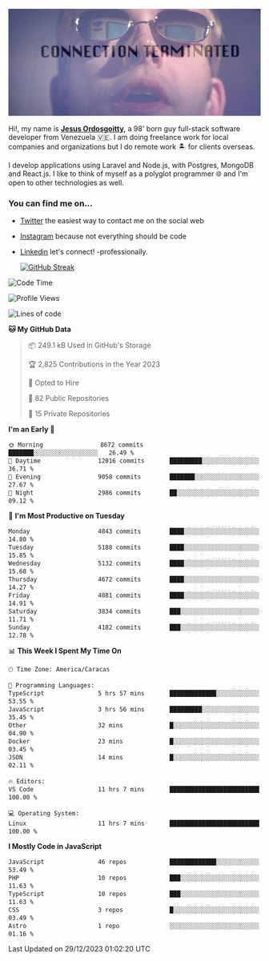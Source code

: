 ![hackers movie reference](./disconnected.jpg)

Hi!, my name is [**Jesus Ordosgoitty**](https://jodaz.dev), a 98' born guy full-stack software developer from Venezuela 🇻🇪. I am doing freelance work for local companies and organizations but I do remote work 🏝️ for clients overseas. 

I develop applications using Laravel and Node.js, with Postgres, MongoDB and React.js. I like to think of myself as a polyglot programmer 🌐 and I'm open to other technologies as well.

### You can find me on...

- [Twitter](https://twitter.com/jodaz_) the easiest way to contact me on the social web
- [Instagram](https://instagram.com/jodaz_) because not everything should be code
- [Linkedin](https://linkedin.com/in/jodaz) let's connect! -professionally.


    [![GitHub Streak](https://streak-stats.demolab.com?user=jodaz&theme=tokyonight)](https://git.io/streak-stats)

<!--START_SECTION:waka-->
![Code Time](http://img.shields.io/badge/Code%20Time-4%2C527%20hrs%2029%20mins-blue)

![Profile Views](http://img.shields.io/badge/Profile%20Views-0-blue)

![Lines of code](https://img.shields.io/badge/From%20Hello%20World%20I%27ve%20Written-104.7%20million%20lines%20of%20code-blue)

**🐱 My GitHub Data** 

> 📦 249.1 kB Used in GitHub's Storage 
 > 
> 🏆 2,825 Contributions in the Year 2023
 > 
> 💼 Opted to Hire
 > 
> 📜 82 Public Repositories 
 > 
> 🔑 15 Private Repositories 
 > 
**I'm an Early 🐤** 

```text
🌞 Morning                8672 commits        ███████░░░░░░░░░░░░░░░░░░   26.49 % 
🌆 Daytime                12016 commits       █████████░░░░░░░░░░░░░░░░   36.71 % 
🌃 Evening                9058 commits        ███████░░░░░░░░░░░░░░░░░░   27.67 % 
🌙 Night                  2986 commits        ██░░░░░░░░░░░░░░░░░░░░░░░   09.12 % 
```
📅 **I'm Most Productive on Tuesday** 

```text
Monday                   4843 commits        ████░░░░░░░░░░░░░░░░░░░░░   14.80 % 
Tuesday                  5188 commits        ████░░░░░░░░░░░░░░░░░░░░░   15.85 % 
Wednesday                5132 commits        ████░░░░░░░░░░░░░░░░░░░░░   15.68 % 
Thursday                 4672 commits        ████░░░░░░░░░░░░░░░░░░░░░   14.27 % 
Friday                   4881 commits        ████░░░░░░░░░░░░░░░░░░░░░   14.91 % 
Saturday                 3834 commits        ███░░░░░░░░░░░░░░░░░░░░░░   11.71 % 
Sunday                   4182 commits        ███░░░░░░░░░░░░░░░░░░░░░░   12.78 % 
```


📊 **This Week I Spent My Time On** 

```text
🕑︎ Time Zone: America/Caracas

💬 Programming Languages: 
TypeScript               5 hrs 57 mins       █████████████░░░░░░░░░░░░   53.55 % 
JavaScript               3 hrs 56 mins       █████████░░░░░░░░░░░░░░░░   35.45 % 
Other                    32 mins             █░░░░░░░░░░░░░░░░░░░░░░░░   04.90 % 
Docker                   23 mins             █░░░░░░░░░░░░░░░░░░░░░░░░   03.45 % 
JSON                     14 mins             █░░░░░░░░░░░░░░░░░░░░░░░░   02.11 % 

🔥 Editors: 
VS Code                  11 hrs 7 mins       █████████████████████████   100.00 % 

💻 Operating System: 
Linux                    11 hrs 7 mins       █████████████████████████   100.00 % 
```

**I Mostly Code in JavaScript** 

```text
JavaScript               46 repos            █████████████░░░░░░░░░░░░   53.49 % 
PHP                      10 repos            ███░░░░░░░░░░░░░░░░░░░░░░   11.63 % 
TypeScript               10 repos            ███░░░░░░░░░░░░░░░░░░░░░░   11.63 % 
CSS                      3 repos             █░░░░░░░░░░░░░░░░░░░░░░░░   03.49 % 
Astro                    1 repo              ░░░░░░░░░░░░░░░░░░░░░░░░░   01.16 % 
```




 Last Updated on 29/12/2023 01:02:20 UTC
<!--END_SECTION:waka-->
